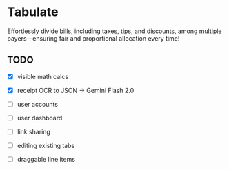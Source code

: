 # Tabulate

Effortlessly divide bills, including taxes, tips, and discounts, among multiple payers—ensuring fair and proportional allocation every time!

## TODO

- [x] visible math calcs
- [x] receipt OCR to JSON -> Gemini Flash 2.0
- [ ] user accounts
- [ ] user dashboard
- [ ] link sharing

- [ ] editing existing tabs
- [ ] draggable line items

